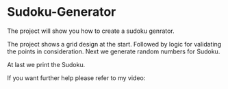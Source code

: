 # Sudoku-Generator
The project will show you how to create a sudoku genrator.

The project shows a grid design at the start.
Followed by logic for validating the points in consideration.
Next we generate random numbers for Sudoku.

At last we print the Sudoku.



If you want further help please refer to my video: 
